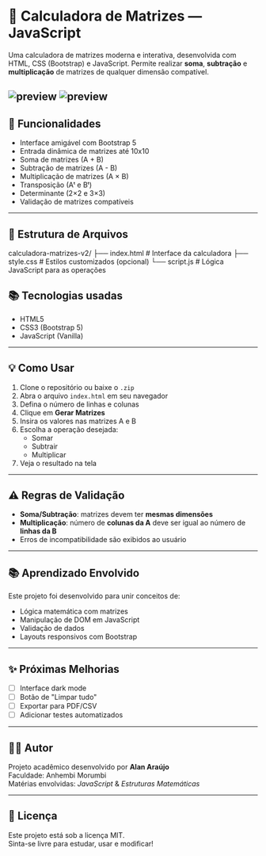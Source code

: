 # 🧮 Calculadora de Matrizes — JavaScript

Uma calculadora de matrizes moderna e interativa, desenvolvida com HTML, CSS (Bootstrap) e JavaScript. Permite realizar **soma**, **subtração** e **multiplicação** de matrizes de qualquer dimensão compatível.

![preview](https://via.placeholder.com/800x400.png?text=Calculadora+de+Matrizes+Preview)
![preview](image.png)
---

## 🚀 Funcionalidades

- Interface amigável com Bootstrap 5
- Entrada dinâmica de matrizes até 10x10
- Soma de matrizes (A + B)
- Subtração de matrizes (A - B)
- Multiplicação de matrizes (A × B)
- Transposição (Aᵗ e Bᵗ)
- Determinante (2×2 e 3×3)
- Validação de matrizes compatíveis

---

## 📁 Estrutura de Arquivos

calculadora-matrizes-v2/ 
├── index.html # Interface da calculadora
├── style.css # Estilos customizados (opcional) 
└── script.js # Lógica JavaScript para as operações

## 📚 Tecnologias usadas

- HTML5
- CSS3 (Bootstrap 5)
- JavaScript (Vanilla)

---

## 💡 Como Usar

1. Clone o repositório ou baixe o `.zip`
2. Abra o arquivo `index.html` em seu navegador
3. Defina o número de linhas e colunas
4. Clique em **Gerar Matrizes**
5. Insira os valores nas matrizes A e B
6. Escolha a operação desejada:
   - Somar
   - Subtrair
   - Multiplicar
7. Veja o resultado na tela

---

## ⚠️ Regras de Validação

- **Soma/Subtração**: matrizes devem ter **mesmas dimensões**
- **Multiplicação**: número de **colunas da A** deve ser igual ao número de **linhas da B**
- Erros de incompatibilidade são exibidos ao usuário

---

## 📚 Aprendizado Envolvido

Este projeto foi desenvolvido para unir conceitos de:
- Lógica matemática com matrizes
- Manipulação de DOM em JavaScript
- Validação de dados
- Layouts responsivos com Bootstrap

---

## ✨ Próximas Melhorias

- [ ] Interface dark mode
- [ ] Botão de "Limpar tudo"
- [ ] Exportar para PDF/CSV
- [ ] Adicionar testes automatizados

---

## 👨‍🎓 Autor

Projeto acadêmico desenvolvido por **Alan Araújo**  
Faculdade: Anhembi Morumbi  
Matérias envolvidas: *JavaScript* & *Estruturas Matemáticas*

---

## 📄 Licença

Este projeto está sob a licença MIT.  
Sinta-se livre para estudar, usar e modificar!
